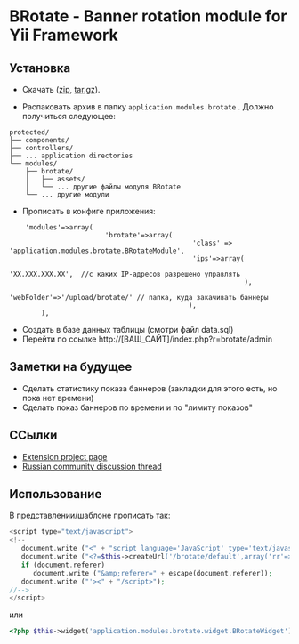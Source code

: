 BRotate - Banner rotation module for Yii Framework
=======

## Установка

* Скачать ([zip](https://github.com/kosenka/brotate/zipball/master), [tar.gz](https://github.com/kosenka/brotate/tarball/master)).

* Распаковать архив в папку `application.modules.brotate` . Должно получиться следующее:

```
protected/
├── components/
├── controllers/
├── ... application directories
└── modules/
    ├── brotate/
    │   ├── assets/
    │   └── ... другие файлы модуля BRotate
    └── ... другие модули
```

* Прописать в конфиге приложения:

```
    'modules'=>array(
                        'brotate'=>array(
                                              'class' => 'application.modules.brotate.BRotateModule',
                                              'ips'=>array(
                                                           'XX.XXX.XXX.XX',  //с каких IP-адресов разрешено управлять
                                                           ),
                                              'webFolder'=>'/upload/brotate/' // папка, куда закачивать баннеры
                                             ),
        ),
```

* Создать в базе данных таблицы (смотри файл data.sql)
* Перейти по ссылке http://[ВАШ_САЙТ]/index.php?r=brotate/admin

## Заметки на будущее

* Сделать статистику показа баннеров (закладки для этого есть, но пока нет времени)
* Сделать показ баннеров по времени и по "лимиту показов"

## ССылки

* [Extension project page](https://github.com/kosenka/brotate)
* [Russian community discussion thread](http://yiiframework.ru/forum/viewtopic.php?f=9&t=11206)

## Использование
В представлении/шаблоне прописать так:

```php
<script type="text/javascript">
<!--
   document.write ("<" + "script language='JavaScript' type='text/javascript' src='");
   document.write ("<?=$this->createUrl('/brotate/default',array('rr'=>time()));?>");
   if (document.referer)
      document.write ("&amp;referer=" + escape(document.referer));
   document.write ("'><" + "/script>");
//-->
</script>
```
или
```php
<?php $this->widget('application.modules.brotate.widget.BRotateWidget'); ?>
```

